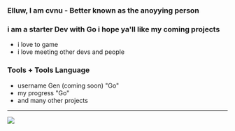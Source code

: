 ### Elluw, I am cvnu - Better known as the anoyying person

### i am a starter Dev with Go i hope ya'll like my coming projects
- i love to game
- i love meeting other devs and people


### Tools + Tools Language
- username Gen (coming soon) "Go"
- my progress "Go"
- and many other projects

<!---------MY-GITHUB-STATS------------------->

---
<img src="https://github-readme-stats.vercel.app/api?username=cvnu&show_icons=true&theme=midnight-purple&count_private=true&hide_border=true&include_all_commits=true">

<img alt="" src=https://api.lanyard.rest/v1/users/986309129683492894/>
